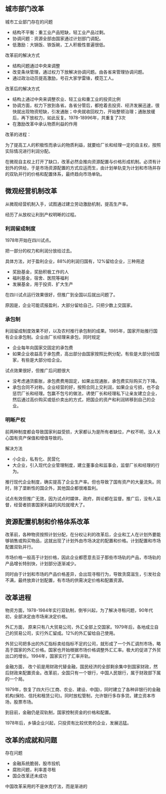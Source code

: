 
## 城市部门改革

城市工业部门存在的问题
+ 结构不平衡：重工业产品短缺，轻工业产品过剩。
+ 协调问题：资源全部由国家通过计划部门调配。
+ 低激励：大锅饭、铁饭碗，工人积极性普遍很低。

改革前的解决方式
+ 结构问题通过中央来调整
+ 改变条块管理，通过权力下放解决协调问题。由各省来管理协调问题。
+ 通过政治动员提高激励，号召大家学雷锋，模范工人。

改革后的解决方式
+ 结构上通过中央来调整农业、轻工业和重工业的投资比例
+ 协调方面，权力下放到各省。各省分管后，都抢着去投资、经济发展迅速，很快就出现物资短缺，引发通胀；中央就收回权力，开始整顿治理；通胀放缓后，再下放权力，如此反复。1978-18996年，共重复了3次
+ 在激励改革中承认物质利益的作用

改革的进程：

为了提高工人的积极性而承认的物质利益，就要给厂长和经理一定的自主权，按照实际情况进行利润分配。

在微观自主权上打开了缺口，改革必然会推向资源配置与价格形成机制。必须有计划外的供给，于是市场资源配置的方式应运而生，由计划单轨变为计划和市场并存的双轨并行的价格和配置体系，最终趋向市场单轨。

## 微观经营机制改革

从微观经营机制入手，试图通过建立劳动激励机制，提高生产率。

经历了从放权让利到产权明晰的过程。

### 利润留成制度

1978年开始在四川试点。

把一部分的权力和利润分放给过去。

具体方法，对于盈利企业，88%的利润归国有，12%留给企业，三种用途
+ 奖励基金，奖励积极工作的人
+ 福利基金，宿舍、医院等福利
+ 发展基金，用于投资、扩大生产

在四川试点运行效果很好，但推广到全国以后就出问题了。

原因是，企业可能谎报盈利，大部分留给自己，只把少数上交国家。


### 承包制

利润留成制度效果不好，以及农村推行承包制的成果。1985年，国家开始推行国有企业承包制。企业由厂长经理来承包，同时规定
+ 企业每年向国家交固定的承包费
+ 如果企业收益高于承包费，高出部分由国家按照比例分配，有些是大部分给国家，有些是大部分给企业。

试点效果很好，但推广后问题很大
+ 没考虑通货膨胀，承包费费用固定，如果出现通胀，承包费实际购买力下降。
+ 承包合同不对称。企业经营的好，按照合同上交利润，如果企业亏损，也不会惩罚厂长和经理。包赢不包亏的做法，诱使厂长和经理私下让亲友建立企业，然后通过高价购买或低价卖出的方式，把国企的资产和利润转移到自己的企业。

### 明晰产权

前两种制度都会导致国家利益受损，大家都认为是所有者缺位，产权不明，没人关心国有资产保值和增值导致的。

解决方法
+ 小企业，私有化、民营化
+ 大企业，引入现代企业管理制度，建立董事会和监事会，监督厂长和经理的行为。

推行现代企业制度，确实提高了企业生产率。但也导致了国有资产的大量流失。同时，除了垄断性的国企外，其他国企都很难盈利。

试点有效但推广无效，因为试点时媒体，政府，舆论都在监督。推广后，没有人监督，经营者损害国家利益的风险就增大了。

## 资源配置机制和价格体系改革

改革前，各种物资按照计划分配，在分权让利的改革后，企业和工人在计划外要能够销售或购买物品，这就出现了计划外由市场决定的配置和价格。计划配置和市场配置双轨并行。

市场价格一般高于计划价格，因此企业都愿意去豆子那些市场轨的产品，市场轨的产品增长特别快，计划部分逐渐减少。

同时由于计划和市场的产品价格差异，会出现寻租行为，导致贪腐滋生，引发社会不满，最终放弃计划配置，有市场的供需决定价格和配置资源。

## 改革进程

物资方面，1978-1984年实行双轨制，倒爷兴起，为了解决寻租问题，90年代初，全部决定由市场来决定价格。

外汇方面， 原来只有八大贸易公司，外汇全部上交国家。1979年后，各地成立自己的贸易公司，实行外汇留成。12%的外汇留给自己使用。

外贸公司把多出的外汇指标卖给指标不足的公司，就形成了一个外汇调剂市场，略高于国家的外汇价格。国家也开始根据市场价格调整外汇汇率。极大的促进了外贸出口的增长。1994年，国家实行了汇率并轨。


金融方面， 改个前是用财政代替金融，国民经济的全部剩余集中到国家财政，然后财政来配置资金。改革前，全国只有一个银行，中国人民银行，属于财政部下属的一个局。

1979年，恢复了四大行(工商、农业、建设、中国)，同时建立了各种非银行的金融机构(保险、信托和租赁公司)。同时放松管制，允许银行多存多贷。建立资本市场，股票市场。

到目前，金融仍是双轨制，国家控制资金的价格和配置。

1978年后，乡镇企业兴起，只投资有比较优势的企业，发展迅猛。

## 改革的成就和问题

存在问题
+ 金融系统脆弱，股市投机
+ 腐败问题，利率差寻租
+ 国企改革还未成功

中国改革采用的不是休克疗法，而是渐进的
